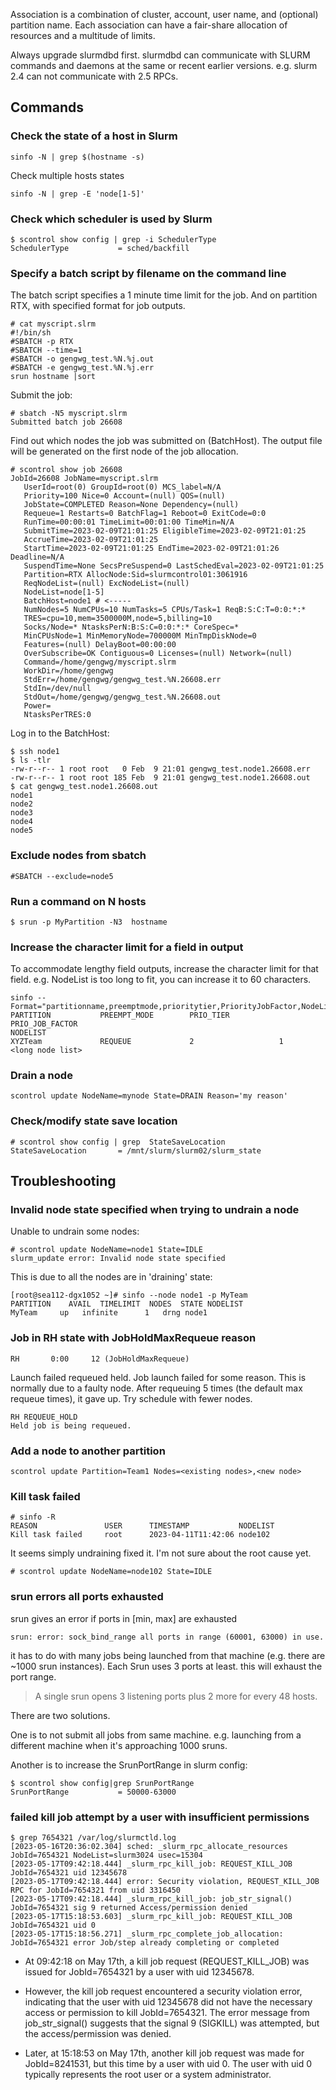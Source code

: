 Association is a combination of cluster, account, user name, and (optional) partition name.
Each association can have a fair-share allocation of resources and a multitude of limits.

Always upgrade slurmdbd first. slurmdbd can communicate with SLURM commands and daemons at the same
or recent earlier versions. e.g. slurm 2.4 can not communicate with 2.5 RPCs.

## Commands

### Check the state of a host in Slurm

```
sinfo -N | grep $(hostname -s)
```

Check multiple hosts states

```
sinfo -N | grep -E 'node[1-5]'
```

### Check which scheduler is used by Slurm

```
$ scontrol show config | grep -i SchedulerType
SchedulerType           = sched/backfill
```

### Specify a batch script by filename on the command line

The batch script specifies a 1 minute time limit for the job. And on partition RTX, with specified format for job outputs.

```
# cat myscript.slrm
#!/bin/sh
#SBATCH -p RTX
#SBATCH --time=1
#SBATCH -o gengwg_test.%N.%j.out
#SBATCH -e gengwg_test.%N.%j.err
srun hostname |sort
```

Submit the job:

```
# sbatch -N5 myscript.slrm
Submitted batch job 26608
```

Find out which nodes the job was submitted on (BatchHost).  The output file will be generated on the first node of the job allocation. 

```
# scontrol show job 26608
JobId=26608 JobName=myscript.slrm
   UserId=root(0) GroupId=root(0) MCS_label=N/A
   Priority=100 Nice=0 Account=(null) QOS=(null)
   JobState=COMPLETED Reason=None Dependency=(null)
   Requeue=1 Restarts=0 BatchFlag=1 Reboot=0 ExitCode=0:0
   RunTime=00:00:01 TimeLimit=00:01:00 TimeMin=N/A
   SubmitTime=2023-02-09T21:01:25 EligibleTime=2023-02-09T21:01:25
   AccrueTime=2023-02-09T21:01:25
   StartTime=2023-02-09T21:01:25 EndTime=2023-02-09T21:01:26 Deadline=N/A
   SuspendTime=None SecsPreSuspend=0 LastSchedEval=2023-02-09T21:01:25
   Partition=RTX AllocNode:Sid=slurmcontrol01:3061916
   ReqNodeList=(null) ExcNodeList=(null)
   NodeList=node[1-5]
   BatchHost=node1 # <-----
   NumNodes=5 NumCPUs=10 NumTasks=5 CPUs/Task=1 ReqB:S:C:T=0:0:*:*
   TRES=cpu=10,mem=3500000M,node=5,billing=10
   Socks/Node=* NtasksPerN:B:S:C=0:0:*:* CoreSpec=*
   MinCPUsNode=1 MinMemoryNode=700000M MinTmpDiskNode=0
   Features=(null) DelayBoot=00:00:00
   OverSubscribe=OK Contiguous=0 Licenses=(null) Network=(null)
   Command=/home/gengwg/myscript.slrm
   WorkDir=/home/gengwg
   StdErr=/home/gengwg/gengwg_test.%N.26608.err
   StdIn=/dev/null
   StdOut=/home/gengwg/gengwg_test.%N.26608.out
   Power=
   NtasksPerTRES:0
```

Log in to the BatchHost:

```
$ ssh node1
$ ls -tlr
-rw-r--r-- 1 root root   0 Feb  9 21:01 gengwg_test.node1.26608.err
-rw-r--r-- 1 root root 185 Feb  9 21:01 gengwg_test.node1.26608.out
$ cat gengwg_test.node1.26608.out
node1
node2
node3
node4
node5
```

### Exclude nodes from sbatch

```
#SBATCH --exclude=node5
```

### Run a command on N hosts

```
$ srun -p MyPartition -N3  hostname
````

### Increase the character limit for a field in output

To accommodate lengthy field outputs, increase the character limit for that field. e.g. NodeList is too long to fit, you can increase it to 60 characters.

```
sinfo --Format="partitionname,preemptmode,prioritytier,PriorityJobFactor,NodeList:.60"
PARTITION           PREEMPT_MODE        PRIO_TIER           PRIO_JOB_FACTOR                                                         NODELIST
XYZTeam             REQUEUE             2                   1                                                               <long node list>
```
### Drain a node

```
scontrol update NodeName=mynode State=DRAIN Reason='my reason'
```

### Check/modify state save location

```
# scontrol show config | grep  StateSaveLocation
StateSaveLocation       = /mnt/slurm/slurm02/slurm_state
```

## Troubleshooting

### Invalid node state specified when trying to undrain a node

Unable to undrain some nodes:

```
# scontrol update NodeName=node1 State=IDLE
slurm_update error: Invalid node state specified
```

This is due to all the nodes are in 'draining' state:

```
[root@sea112-dgx1052 ~]# sinfo --node node1 -p MyTeam
PARTITION    AVAIL  TIMELIMIT  NODES  STATE NODELIST
MyTeam     up   infinite      1   drng node1
```

### Job in RH state with JobHoldMaxRequeue reason

```
RH       0:00     12 (JobHoldMaxRequeue)
```

Launch failed requeued held. Job launch failed for some reason. This is normally due to a faulty node. After requeuing 5 times (the default max requeue times), it gave up. Try schedule with fewer nodes.

```
RH REQUEUE_HOLD
Held job is being requeued.
```

### Add a node to another partition

```
scontrol update Partition=Team1 Nodes=<existing nodes>,<new node>
```

### Kill task failed 

```
# sinfo -R
REASON               USER      TIMESTAMP           NODELIST
Kill task failed     root      2023-04-11T11:42:06 node102
```

It seems simply undraining fixed it. I'm not sure about the root cause yet.

```
# scontrol update NodeName=node102 State=IDLE
```

### srun errors all ports exhausted

srun gives an error if ports in [min, max] are exhausted

```
srun: error: sock_bind_range all ports in range (60001, 63000) in use.
```

it has to do with many jobs being launched from that machine (e.g. there are ~1000 srun instances). Each Srun uses 3 ports at least. this will exhaust the port range.

> A single srun opens 3 listening ports plus 2 more for every 48 hosts.

There are two solutions.

One is to not submit all jobs from same machine. e.g. launching from a different machine when it's approaching 1000 sruns.

Another is to increase the SrunPortRange in slurm config:

```
$ scontrol show config|grep SrunPortRange
SrunPortRange           = 50000-63000
```

### failed kill job attempt by a user with insufficient permissions

```
$ grep 7654321 /var/log/slurmctld.log
[2023-05-16T20:36:02.304] sched: _slurm_rpc_allocate_resources JobId=7654321 NodeList=slurm3024 usec=15304
[2023-05-17T09:42:18.444] _slurm_rpc_kill_job: REQUEST_KILL_JOB JobId=7654321 uid 12345678
[2023-05-17T09:42:18.444] error: Security violation, REQUEST_KILL_JOB RPC for JobId=7654321 from uid 3316450
[2023-05-17T09:42:18.444] _slurm_rpc_kill_job: job_str_signal() JobId=7654321 sig 9 returned Access/permission denied
[2023-05-17T15:18:53.603] _slurm_rpc_kill_job: REQUEST_KILL_JOB JobId=7654321 uid 0
[2023-05-17T15:18:56.271] _slurm_rpc_complete_job_allocation: JobId=7654321 error Job/step already completing or completed
```

- At 09:42:18 on May 17th, a kill job request (REQUEST_KILL_JOB) was issued for JobId=7654321 by a user with uid 12345678.

- However, the kill job request encountered a security violation error, indicating that the user with uid 12345678 did not have the necessary access or permission to kill JobId=7654321. The error message from job_str_signal() suggests that the signal 9 (SIGKILL) was attempted, but the access/permission was denied.

- Later, at 15:18:53 on May 17th, another kill job request was made for JobId=8241531, but this time by a user with uid 0. The user with uid 0 typically represents the root user or a system administrator.
